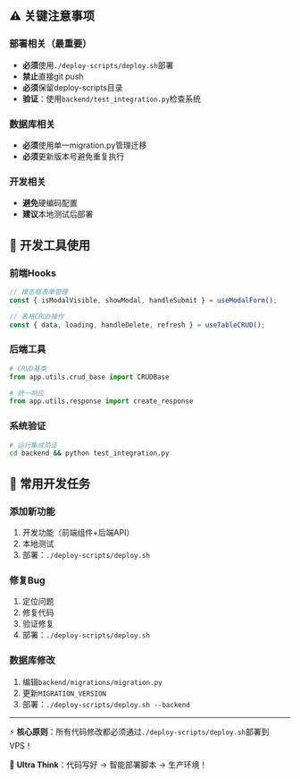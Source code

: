 

## ⚠️ 关键注意事项

### 部署相关（最重要）
- **必须**使用`./deploy-scripts/deploy.sh`部署
- **禁止**直接git push
- **必须**保留deploy-scripts目录
- **验证**：使用`backend/test_integration.py`检查系统

### 数据库相关
- **必须**使用单一migration.py管理迁移
- **必须**更新版本号避免重复执行

### 开发相关
- **避免**硬编码配置
- **建议**本地测试后部署

## 🔧 开发工具使用

### 前端Hooks
```typescript
// 模态框表单管理
const { isModalVisible, showModal, handleSubmit } = useModalForm();

// 表格CRUD操作
const { data, loading, handleDelete, refresh } = useTableCRUD();
```

### 后端工具
```python
# CRUD基类
from app.utils.crud_base import CRUDBase

# 统一响应
from app.utils.response import create_response
```

### 系统验证
```bash
# 运行集成验证
cd backend && python test_integration.py
```

## 🎯 常用开发任务

### 添加新功能
1. 开发功能（前端组件+后端API）
2. 本地测试
3. 部署：`./deploy-scripts/deploy.sh`

### 修复Bug
1. 定位问题
2. 修复代码
3. 验证修复
4. 部署：`./deploy-scripts/deploy.sh`

### 数据库修改
1. 编辑`backend/migrations/migration.py`
2. 更新`MIGRATION_VERSION`
3. 部署：`./deploy-scripts/deploy.sh --backend`

---

⚡ **核心原则**：所有代码修改都必须通过`./deploy-scripts/deploy.sh`部署到VPS！

🚀 **Ultra Think**：代码写好 → 智能部署脚本 → 生产环境！